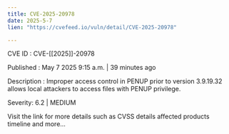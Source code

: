 ```yaml
---
title: CVE-2025-20978
date: 2025-5-7
lien: "https://cvefeed.io/vuln/detail/CVE-2025-20978"

---
```


CVE ID : CVE-[[2025]]-20978

Published :  May 7
2025
9:15 a.m. | 39 minutes ago

Description : Improper access control in PENUP prior to version 3.9.19.32 allows local attackers to access files with PENUP privilege.

Severity: 6.2 | MEDIUM

Visit the link for more details
such as CVSS details
affected products
timeline
and more...
